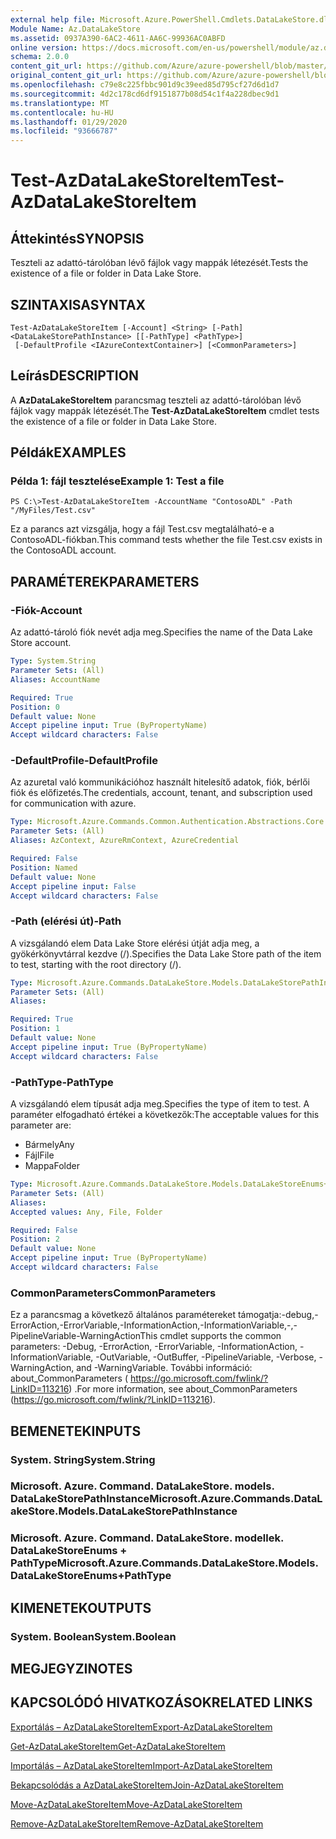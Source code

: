 ```yaml
---
external help file: Microsoft.Azure.PowerShell.Cmdlets.DataLakeStore.dll-Help.xml
Module Name: Az.DataLakeStore
ms.assetid: 0937A390-6AC2-4611-AA6C-99936AC0ABFD
online version: https://docs.microsoft.com/en-us/powershell/module/az.datalakestore/test-azdatalakestoreitem
schema: 2.0.0
content_git_url: https://github.com/Azure/azure-powershell/blob/master/src/DataLakeStore/DataLakeStore/help/Test-AzDataLakeStoreItem.md
original_content_git_url: https://github.com/Azure/azure-powershell/blob/master/src/DataLakeStore/DataLakeStore/help/Test-AzDataLakeStoreItem.md
ms.openlocfilehash: c79e8c225fbbc901d9c39eed85d795cf27d6d1d7
ms.sourcegitcommit: 4d2c178cd6df9151877b08d54c1f4a228dbec9d1
ms.translationtype: MT
ms.contentlocale: hu-HU
ms.lasthandoff: 01/29/2020
ms.locfileid: "93666787"
---
```

# <span data-ttu-id="f2a32-101">Test-AzDataLakeStoreItem</span><span class="sxs-lookup"><span data-stu-id="f2a32-101">Test-AzDataLakeStoreItem</span></span>

## <span data-ttu-id="f2a32-102">Áttekintés</span><span class="sxs-lookup"><span data-stu-id="f2a32-102">SYNOPSIS</span></span>
<span data-ttu-id="f2a32-103">Teszteli az adattó-tárolóban lévő fájlok vagy mappák létezését.</span><span class="sxs-lookup"><span data-stu-id="f2a32-103">Tests the existence of a file or folder in Data Lake Store.</span></span>

## <span data-ttu-id="f2a32-104">SZINTAXISA</span><span class="sxs-lookup"><span data-stu-id="f2a32-104">SYNTAX</span></span>

```
Test-AzDataLakeStoreItem [-Account] <String> [-Path] <DataLakeStorePathInstance> [[-PathType] <PathType>]
 [-DefaultProfile <IAzureContextContainer>] [<CommonParameters>]
```

## <span data-ttu-id="f2a32-105">Leírás</span><span class="sxs-lookup"><span data-stu-id="f2a32-105">DESCRIPTION</span></span>
<span data-ttu-id="f2a32-106">A **AzDataLakeStoreItem** parancsmag teszteli az adattó-tárolóban lévő fájlok vagy mappák létezését.</span><span class="sxs-lookup"><span data-stu-id="f2a32-106">The **Test-AzDataLakeStoreItem** cmdlet tests the existence of a file or folder in Data Lake Store.</span></span>

## <span data-ttu-id="f2a32-107">Példák</span><span class="sxs-lookup"><span data-stu-id="f2a32-107">EXAMPLES</span></span>

### <span data-ttu-id="f2a32-108">Példa 1: fájl tesztelése</span><span class="sxs-lookup"><span data-stu-id="f2a32-108">Example 1: Test a file</span></span>
```
PS C:\>Test-AzDataLakeStoreItem -AccountName "ContosoADL" -Path "/MyFiles/Test.csv"
```

<span data-ttu-id="f2a32-109">Ez a parancs azt vizsgálja, hogy a fájl Test.csv megtalálható-e a ContosoADL-fiókban.</span><span class="sxs-lookup"><span data-stu-id="f2a32-109">This command tests whether the file Test.csv exists in the ContosoADL account.</span></span>

## <span data-ttu-id="f2a32-110">PARAMÉTEREK</span><span class="sxs-lookup"><span data-stu-id="f2a32-110">PARAMETERS</span></span>

### <span data-ttu-id="f2a32-111">-Fiók</span><span class="sxs-lookup"><span data-stu-id="f2a32-111">-Account</span></span>
<span data-ttu-id="f2a32-112">Az adattó-tároló fiók nevét adja meg.</span><span class="sxs-lookup"><span data-stu-id="f2a32-112">Specifies the name of the Data Lake Store account.</span></span>

```yaml
Type: System.String
Parameter Sets: (All)
Aliases: AccountName

Required: True
Position: 0
Default value: None
Accept pipeline input: True (ByPropertyName)
Accept wildcard characters: False
```

### <span data-ttu-id="f2a32-113">-DefaultProfile</span><span class="sxs-lookup"><span data-stu-id="f2a32-113">-DefaultProfile</span></span>
<span data-ttu-id="f2a32-114">Az azuretal való kommunikációhoz használt hitelesítő adatok, fiók, bérlői fiók és előfizetés.</span><span class="sxs-lookup"><span data-stu-id="f2a32-114">The credentials, account, tenant, and subscription used for communication with azure.</span></span>

```yaml
Type: Microsoft.Azure.Commands.Common.Authentication.Abstractions.Core.IAzureContextContainer
Parameter Sets: (All)
Aliases: AzContext, AzureRmContext, AzureCredential

Required: False
Position: Named
Default value: None
Accept pipeline input: False
Accept wildcard characters: False
```

### <span data-ttu-id="f2a32-115">-Path (elérési út)</span><span class="sxs-lookup"><span data-stu-id="f2a32-115">-Path</span></span>
<span data-ttu-id="f2a32-116">A vizsgálandó elem Data Lake Store elérési útját adja meg, a gyökérkönyvtárral kezdve (/).</span><span class="sxs-lookup"><span data-stu-id="f2a32-116">Specifies the Data Lake Store path of the item to test, starting with the root directory (/).</span></span>

```yaml
Type: Microsoft.Azure.Commands.DataLakeStore.Models.DataLakeStorePathInstance
Parameter Sets: (All)
Aliases:

Required: True
Position: 1
Default value: None
Accept pipeline input: True (ByPropertyName)
Accept wildcard characters: False
```

### <span data-ttu-id="f2a32-117">-PathType</span><span class="sxs-lookup"><span data-stu-id="f2a32-117">-PathType</span></span>
<span data-ttu-id="f2a32-118">A vizsgálandó elem típusát adja meg.</span><span class="sxs-lookup"><span data-stu-id="f2a32-118">Specifies the type of item to test.</span></span>
<span data-ttu-id="f2a32-119">A paraméter elfogadható értékei a következők:</span><span class="sxs-lookup"><span data-stu-id="f2a32-119">The acceptable values for this parameter are:</span></span>
- <span data-ttu-id="f2a32-120">Bármely</span><span class="sxs-lookup"><span data-stu-id="f2a32-120">Any</span></span> 
- <span data-ttu-id="f2a32-121">Fájl</span><span class="sxs-lookup"><span data-stu-id="f2a32-121">File</span></span> 
- <span data-ttu-id="f2a32-122">Mappa</span><span class="sxs-lookup"><span data-stu-id="f2a32-122">Folder</span></span>

```yaml
Type: Microsoft.Azure.Commands.DataLakeStore.Models.DataLakeStoreEnums+PathType
Parameter Sets: (All)
Aliases:
Accepted values: Any, File, Folder

Required: False
Position: 2
Default value: None
Accept pipeline input: True (ByPropertyName)
Accept wildcard characters: False
```

### <span data-ttu-id="f2a32-123">CommonParameters</span><span class="sxs-lookup"><span data-stu-id="f2a32-123">CommonParameters</span></span>
<span data-ttu-id="f2a32-124">Ez a parancsmag a következő általános paramétereket támogatja:-debug,-ErrorAction,-ErrorVariable,-InformationAction,-InformationVariable,-,-PipelineVariable-WarningAction</span><span class="sxs-lookup"><span data-stu-id="f2a32-124">This cmdlet supports the common parameters: -Debug, -ErrorAction, -ErrorVariable, -InformationAction, -InformationVariable, -OutVariable, -OutBuffer, -PipelineVariable, -Verbose, -WarningAction, and -WarningVariable.</span></span> <span data-ttu-id="f2a32-125">További információ: about_CommonParameters ( https://go.microsoft.com/fwlink/?LinkID=113216) .</span><span class="sxs-lookup"><span data-stu-id="f2a32-125">For more information, see about_CommonParameters (https://go.microsoft.com/fwlink/?LinkID=113216).</span></span>

## <span data-ttu-id="f2a32-126">BEMENETEK</span><span class="sxs-lookup"><span data-stu-id="f2a32-126">INPUTS</span></span>

### <span data-ttu-id="f2a32-127">System. String</span><span class="sxs-lookup"><span data-stu-id="f2a32-127">System.String</span></span>

### <span data-ttu-id="f2a32-128">Microsoft. Azure. Command. DataLakeStore. models. DataLakeStorePathInstance</span><span class="sxs-lookup"><span data-stu-id="f2a32-128">Microsoft.Azure.Commands.DataLakeStore.Models.DataLakeStorePathInstance</span></span>

### <span data-ttu-id="f2a32-129">Microsoft. Azure. Command. DataLakeStore. modellek. DataLakeStoreEnums + PathType</span><span class="sxs-lookup"><span data-stu-id="f2a32-129">Microsoft.Azure.Commands.DataLakeStore.Models.DataLakeStoreEnums+PathType</span></span>

## <span data-ttu-id="f2a32-130">KIMENETEK</span><span class="sxs-lookup"><span data-stu-id="f2a32-130">OUTPUTS</span></span>

### <span data-ttu-id="f2a32-131">System. Boolean</span><span class="sxs-lookup"><span data-stu-id="f2a32-131">System.Boolean</span></span>

## <span data-ttu-id="f2a32-132">MEGJEGYZI</span><span class="sxs-lookup"><span data-stu-id="f2a32-132">NOTES</span></span>

## <span data-ttu-id="f2a32-133">KAPCSOLÓDÓ HIVATKOZÁSOK</span><span class="sxs-lookup"><span data-stu-id="f2a32-133">RELATED LINKS</span></span>

[<span data-ttu-id="f2a32-134">Exportálás – AzDataLakeStoreItem</span><span class="sxs-lookup"><span data-stu-id="f2a32-134">Export-AzDataLakeStoreItem</span></span>](./Export-AzDataLakeStoreItem.md)

[<span data-ttu-id="f2a32-135">Get-AzDataLakeStoreItem</span><span class="sxs-lookup"><span data-stu-id="f2a32-135">Get-AzDataLakeStoreItem</span></span>](./Get-AzDataLakeStoreItem.md)

[<span data-ttu-id="f2a32-136">Importálás – AzDataLakeStoreItem</span><span class="sxs-lookup"><span data-stu-id="f2a32-136">Import-AzDataLakeStoreItem</span></span>](./Import-AzDataLakeStoreItem.md)

[<span data-ttu-id="f2a32-137">Bekapcsolódás a AzDataLakeStoreItem</span><span class="sxs-lookup"><span data-stu-id="f2a32-137">Join-AzDataLakeStoreItem</span></span>](./Join-AzDataLakeStoreItem.md)

[<span data-ttu-id="f2a32-138">Move-AzDataLakeStoreItem</span><span class="sxs-lookup"><span data-stu-id="f2a32-138">Move-AzDataLakeStoreItem</span></span>](./Move-AzDataLakeStoreItem.md)

[<span data-ttu-id="f2a32-139">Remove-AzDataLakeStoreItem</span><span class="sxs-lookup"><span data-stu-id="f2a32-139">Remove-AzDataLakeStoreItem</span></span>](./Remove-AzDataLakeStoreItem.md)


